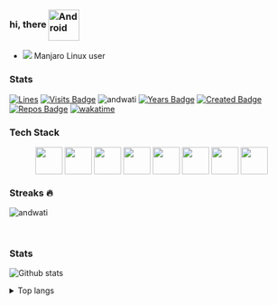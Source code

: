 ### hi, there <img align="center" alt="Android" width="55" src="https://media.giphy.com/media/Y4bzv6DYbYzy8jDnoW/giphy.gif"/>
- <img src="https://api.iconify.design/cib:manjaro.svg" /> Manjaro Linux user
### Stats

[![Lines](https://tokei.rs/b1/github/andwati/andwati)](https://github.com/andwati/andwati)
[![Visits Badge](https://badges.pufler.dev/visits/andwati/andwati)](https://badges.pufler.dev)
<img src="https://komarev.com/ghpvc/?username=andwati" alt="andwati" />
[![Years Badge](https://badges.pufler.dev/years/andwati)](https://badges.pufler.dev)
[![Created Badge](https://badges.pufler.dev/created/andwati/andwati)](https://badges.pufler.dev)
[![Repos Badge](https://badges.pufler.dev/repos/andwati)](https://badges.pufler.dev)
[![wakatime](https://wakatime.com/badge/user/54c43dc6-77cf-4077-8356-ce4c25312870.svg)](https://wakatime.com/@54c43dc6-77cf-4077-8356-ce4c25312870)
<br>
### Tech Stack
<p align="center">
  <img src="https://api.iconify.design/logos:figma.svg" height="48px" width="48px" align="center" />
  <img src="https://api.iconify.design/logos:typescript-icon.svg" height="48px" width="48px" align="center" />
  <img src="https://api.iconify.design/vscode-icons:file-type-go-gopher.svg" height="48px" width="48px" align="center" />
  <img src="https://api.iconify.design/logos:react.svg" height="48px" width="48px" align="center" />
  <img src="https://api.iconify.design/vscode-icons:file-type-caddy.svg" height="48px" width="48px" align="center" />
  <img src="https://api.iconify.design/vscode-icons:file-type-light-pnpm.svg" height="48px" width="48px" align="center" />
  <img src="https://api.iconify.design/file-icons:nextjs.svg" height="48px" width="48px" align="center" />
  <img src="https://api.iconify.design/logos:graphql.svg" height="48px" width="48px" align="center" />
</p>

### Streaks :fire:

<p><img align="center" src="https://github-readme-streak-stats.herokuapp.com/?user=andwati&theme=city-lights" alt="andwati" /></p>
<br>

### Stats

![Github stats](https://github-readme-stats.vercel.app/api?username=andwati&count_private=true&show_icons=true&theme=city_lights&hide_border=True)
<br>

<details>
<summary>Top langs</summary>
<br>

[![Top Langs](https://github-readme-stats.vercel.app/api/top-langs/?username=andwati&langs_count=10&layout=compact&theme=city_lights&hide_border=True)](https://github.com/anuraghazra/github-readme-stats)
 >Note: Top languages is only a metric of the languages my public code consists of and doesn't reflect experience or skill level.
</details>
